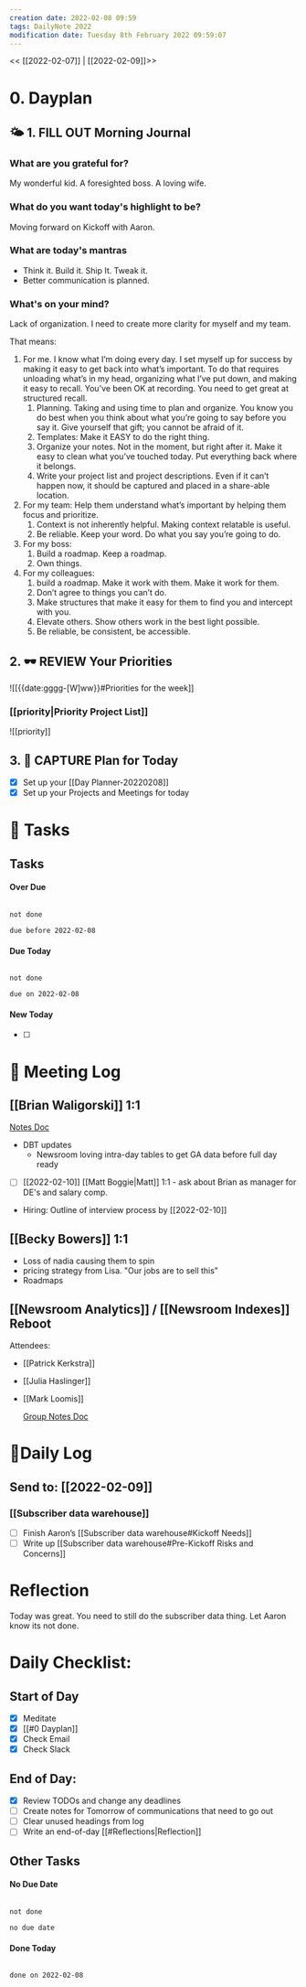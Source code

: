 ```yaml
---
creation date: 2022-02-08 09:59
tags: DailyNote 2022
modification date: Tuesday 8th February 2022 09:59:07
---
```


<< [[2022-02-07]] | [[2022-02-09]]>>

# 0. Dayplan
## 🌤 1. **FILL OUT** Morning Journal
### What are you grateful for?
My wonderful kid. A foresighted boss. A loving wife.
### What do you want today's highlight to be?
Moving forward on Kickoff with Aaron.
### What are today's mantras
- Think it. Build it. Ship It. Tweak it.
- Better communication is planned.
### What's on your mind?
Lack of organization. I need to create more clarity for myself and my team.

That means:
1. For me. I know what I’m doing every day. I set myself up for success by making it easy to get back into what’s important. To do that requires unloading what’s in my head, organizing what I’ve put down, and making it easy to recall. You’ve been OK at recording. You need to get great at structured recall.
	1. Planning. Taking and using time to plan and organize. You know you do best when you think about what you’re going to say before you say it. Give yourself that gift; you cannot be afraid of it.
	2. Templates: Make it EASY to do the right thing.
	3. Organize your notes. Not in the moment, but right after it. Make it easy to clean what you’ve touched today. Put everything back where it belongs.
	4. Write your project list and project descriptions. Even if it can’t happen now, it should be captured and placed in a share-able location.
2. For my team: Help them understand what’s important by helping them focus and prioritize.
	1. Context is not inherently helpful. Making context relatable is useful.
	2. Be reliable. Keep your word. Do what you say you’re going to do.
3. For my boss:
	1. Build a roadmap. Keep a roadmap.
	2. Own things.
4. For my colleagues:
	1. build a roadmap. Make it work with them. Make it work for them.
	2. Don’t agree to things you can’t do.
	3. Make structures that make it easy for them to find you and intercept with you.
	4. Elevate others. Show others work in the best light possible.
	5. Be reliable, be consistent, be accessible.
## 2. 🕶 **REVIEW** Your Priorities
![[{{date:gggg-[W]ww}}#Priorities for the week]]
### [[priority|Priority Project List]] 
![[priority]]
## 3. 📆 **CAPTURE** Plan for Today
- [x] Set up your [[Day Planner-20220208]]
- [x] Set up your Projects and Meetings for today
# 📝 Tasks
## Tasks
#### Over Due

```tasks

not done

due before 2022-02-08

```
#### Due Today

```tasks

not done

due on 2022-02-08

```
#### New Today
- [ ]
# 📰 Meeting Log
## [[Brian Waligorski]] 1:1
[Notes Doc](https://docs.google.com/document/d/1VLSF_MlqCmRK5eCEXow065F8UBKQGERIuw92__jS6dY/edit#heading=h.mkyhwirebp7l)
- DBT updates
	- Newsroom loving intra-day tables to get GA data before full day ready
- [ ] [[2022-02-10]] [[Matt Boggie|Matt]] 1:1 - ask about Brian as manager for DE's and salary comp.
- Hiring: Outline of interview process by [[2022-02-10]]
## [[Becky Bowers]] 1:1
- Loss of nadia causing them to spin
- pricing strategy from Lisa. "Our jobs are to sell this"
- Roadmaps
## [[Newsroom Analytics]] / [[Newsroom Indexes]] Reboot
Attendees:
- [[Patrick Kerkstra]]
- [[Julia Haslinger]]
- [[Mark Loomis]] 
  
  [Group Notes Doc](https://docs.google.com/document/d/1Ep24_bu7PTn3U8YFBCYjg4y4aqnXoq2tJ8pBpZiOgRQ/edit#)
# 📓Daily Log
## Send to: [[2022-02-09]]
### [[Subscriber data warehouse]]
- [ ] Finish Aaron’s [[Subscriber data warehouse#Kickoff Needs]]
- [ ] Write up [[Subscriber data warehouse#Pre-Kickoff Risks and Concerns]]
# Reflection
Today was great. You need to still do the subscriber data thing. Let Aaron know its not done.
# Daily Checklist:
## Start of Day
- [x] Meditate
- [x] [[#0 Dayplan]]
- [x] Check Email
- [x] Check Slack
## End of Day:
- [x] Review TODOs and change any deadlines
- [ ] Create notes for Tomorrow of communications that need to go out
- [ ] Clear unused headings from log
- [ ] Write an end-of-day [[#Reflections|Reflection]]
## Other Tasks
#### No Due Date

```tasks

not done

no due date

```
#### Done Today

```tasks

done on 2022-02-08

```